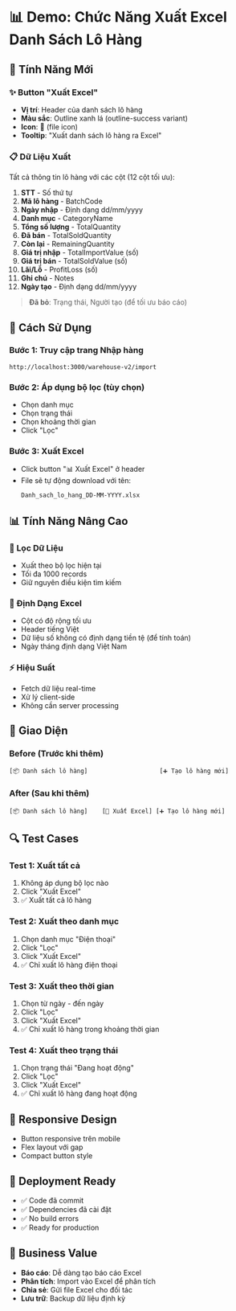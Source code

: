 # 📊 Demo: Chức Năng Xuất Excel Danh Sách Lô Hàng

## 🎯 Tính Năng Mới

### ✨ **Button "Xuất Excel"**
- **Vị trí**: Header của danh sách lô hàng
- **Màu sắc**: Outline xanh lá (outline-success variant)
- **Icon**: 📄 (file icon)
- **Tooltip**: "Xuất danh sách lô hàng ra Excel"

### 📋 **Dữ Liệu Xuất**
Tất cả thông tin lô hàng với các cột (12 cột tối ưu):

1. **STT** - Số thứ tự
2. **Mã lô hàng** - BatchCode
3. **Ngày nhập** - Định dạng dd/mm/yyyy
4. **Danh mục** - CategoryName
5. **Tổng số lượng** - TotalQuantity
6. **Đã bán** - TotalSoldQuantity
7. **Còn lại** - RemainingQuantity
8. **Giá trị nhập** - TotalImportValue (số)
9. **Giá trị bán** - TotalSoldValue (số)
10. **Lãi/Lỗ** - ProfitLoss (số)
11. **Ghi chú** - Notes
12. **Ngày tạo** - Định dạng dd/mm/yyyy

> **Đã bỏ**: Trạng thái, Người tạo (để tối ưu báo cáo)

## 🔧 Cách Sử Dụng

### **Bước 1: Truy cập trang Nhập hàng**
```
http://localhost:3000/warehouse-v2/import
```

### **Bước 2: Áp dụng bộ lọc (tùy chọn)**
- Chọn danh mục
- Chọn trạng thái
- Chọn khoảng thời gian
- Click "Lọc"

### **Bước 3: Xuất Excel**
- Click button "📊 Xuất Excel" ở header
- File sẽ tự động download với tên:
  ```
  Danh_sach_lo_hang_DD-MM-YYYY.xlsx
  ```

## 📊 **Tính Năng Nâng Cao**

### **🎯 Lọc Dữ Liệu**
- Xuất theo bộ lọc hiện tại
- Tối đa 1000 records
- Giữ nguyên điều kiện tìm kiếm

### **📐 Định Dạng Excel**
- Cột có độ rộng tối ưu
- Header tiếng Việt
- Dữ liệu số không có định dạng tiền tệ (để tính toán)
- Ngày tháng định dạng Việt Nam

### **⚡ Hiệu Suất**
- Fetch dữ liệu real-time
- Xử lý client-side
- Không cần server processing

## 🎨 **Giao Diện**

### **Before (Trước khi thêm)**
```
[📦 Danh sách lô hàng]                    [➕ Tạo lô hàng mới]
```

### **After (Sau khi thêm)**
```
[📦 Danh sách lô hàng]    [📄 Xuất Excel] [➕ Tạo lô hàng mới]
```

## 🔍 **Test Cases**

### **Test 1: Xuất tất cả**
1. Không áp dụng bộ lọc nào
2. Click "Xuất Excel"
3. ✅ Xuất tất cả lô hàng

### **Test 2: Xuất theo danh mục**
1. Chọn danh mục "Điện thoại"
2. Click "Lọc"
3. Click "Xuất Excel"
4. ✅ Chỉ xuất lô hàng điện thoại

### **Test 3: Xuất theo thời gian**
1. Chọn từ ngày - đến ngày
2. Click "Lọc"
3. Click "Xuất Excel"
4. ✅ Chỉ xuất lô hàng trong khoảng thời gian

### **Test 4: Xuất theo trạng thái**
1. Chọn trạng thái "Đang hoạt động"
2. Click "Lọc"
3. Click "Xuất Excel"
4. ✅ Chỉ xuất lô hàng đang hoạt động

## 📱 **Responsive Design**
- Button responsive trên mobile
- Flex layout với gap
- Compact button style

## 🚀 **Deployment Ready**
- ✅ Code đã commit
- ✅ Dependencies đã cài đặt
- ✅ No build errors
- ✅ Ready for production

## 🎯 **Business Value**
- **Báo cáo**: Dễ dàng tạo báo cáo Excel
- **Phân tích**: Import vào Excel để phân tích
- **Chia sẻ**: Gửi file Excel cho đối tác
- **Lưu trữ**: Backup dữ liệu định kỳ
